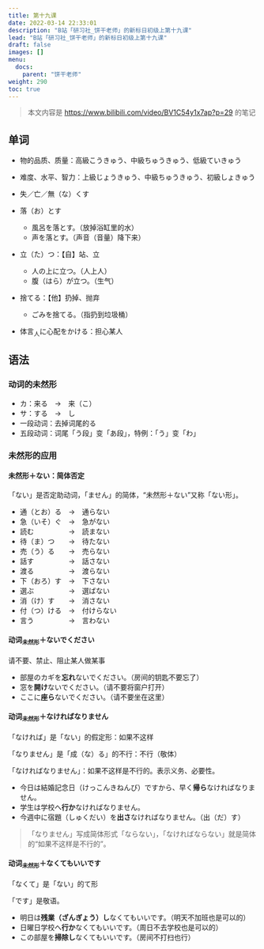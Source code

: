 ```yaml
---
title: 第十九课
date: 2022-03-14 22:33:01
description: "B站「研习社_饼干老师」的新标日初级上第十九课"
lead: "B站「研习社_饼干老师」的新标日初级上第十九课"
draft: false
images: []
menu:
  docs:
    parent: "饼干老师"
weight: 290
toc: true
---
```


> 本文内容是 https://www.bilibili.com/video/BV1C54y1x7ap?p=29 的笔记

## 单词

- 物的品质、质量：高級こうきゅう、中級ちゅうきゅう、低級ていきゅう
- 难度、水平、智力：上級じょうきゅう、中級ちゅうきゅう、初級しょきゅう
- 失／亡／無（な）くす
- 落（お）とす
  - 風呂を落とす。（放掉浴缸里的水）
  - 声を落とす。（声音（音量）降下来）

- 立（た）つ：【自】站、立
  - 人の上に立つ。（人上人）
  - 腹（はら）が立つ。（生气）

- 捨てる：【他】扔掉、抛弃
  - ごみを捨てる。（指扔到垃圾桶）

- 体言<sub>人</sub>に心配をかける：担心某人

## 语法

### 动词的未然形

- カ：来る　→　来（こ）
- サ：する　→　し
- 一段动词：去掉词尾的る
- 五段动词：词尾「う段」变「あ段」，特例：「う」变「わ」

### 未然形的应用

#### 未然形＋ない：简体否定

「ない」是否定助动词，「ません」的简体，“未然形＋ない”又称「ない形」。

- 通（とお）る　→　通らない
- 急（いそ）ぐ　→　急がない
- 読む　　　　　→　読まない
- 待（ま）つ　　→　待たない
- 売（う）る　　→　売らない
- 話す　　　　　→　話さない
- 渡る　　　　　→　渡らない
- 下（おろ）す　→　下さない
- 選ぶ　　　　　→　選ばない
- 消（け）す　　→　消さない
- 付（つ）ける　→　付けらない
- 言う　　　　　→　言わない

#### 动词<sub>未然形</sub>＋ないでください

请不要、禁止、阻止某人做某事

- 部屋のカギを**忘れ**ないでください。（房间的钥匙不要忘了）
- 窓を**開け**ないでください。（请不要将窗户打开）
- ここに**座ら**ないでください。（请不要坐在这里）

#### 动词<sub>未然形</sub>＋なければなりません

「なければ」是「ない」的假定形：如果不这样

「なりません」是「成（な）る」的不行：不行（敬体）

「なければなりません」：如果不这样是不行的。表示义务、必要性。

- 今日は結婚記念日（けっこんきねんび）ですから、早く**帰ら**なければなりません。
- 学生は学校へ**行か**なければなりません。
- 今週中に宿題（しゅくだい）を**出さ**なければなりません。（出（だ）す）

> 「なりません」写成简体形式「ならない」，「なければならない」就是简体的“如果不这样是不行的”。

#### 动词<sub>未然形</sub>＋なくてもいいです

「なくて」是「ない」的て形

「です」是敬语。

- 明日は**残業（ざんぎょう）し**なくてもいいです。（明天不加班也是可以的）
- 日曜日学校へ**行か**なくてもいいです。（周日不去学校也是可以的）
- この部屋を**掃除し**なくてもいいです。（房间不打扫也行）

